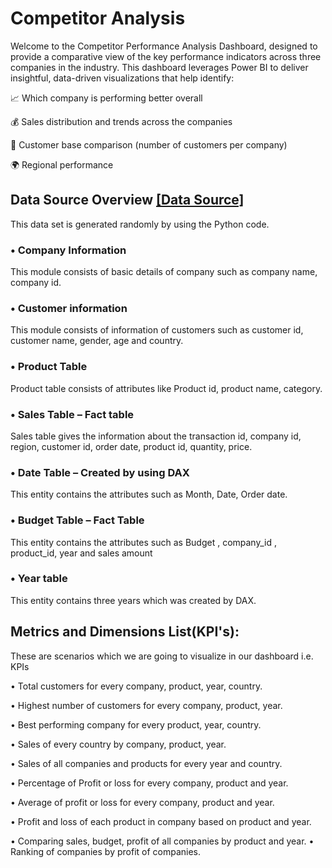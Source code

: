# Competitor Analysis
Welcome to the Competitor Performance Analysis Dashboard, designed to provide a comparative view of the key performance indicators across three companies in the industry. This dashboard leverages Power BI to deliver insightful, data-driven visualizations that help identify:

📈 Which company is performing better overall

💰 Sales distribution and trends across the companies

👥 Customer base comparison (number of customers per company)

🌍 Regional performance
## Data Source Overview  [[Data Source]](https://1drv.ms/x/c/7a000c983cf15c01/EYy_DPurywVJgcHYeCIS7yYBb2GYWS0hvRXvzarAFQoAmA?e=p5sayy)
  This data set is generated randomly by using the Python code.
### •	Company Information 
  This module consists of basic details of company such as company name, company id.
### •	Customer information 
  This module consists of information of customers such as customer id, customer name, gender, age and country.
### •	Product Table 
  Product table consists of attributes like Product id, product name, category.
### •	Sales Table – Fact table 
  Sales table gives the information about the transaction id, company id, region, customer id, order date, product id, quantity, price.
### •	Date Table – Created by using DAX
  This entity contains the attributes such as Month, Date, Order date.
### •	Budget Table – Fact Table
This entity contains the attributes such as Budget , company_id , product_id, year and sales amount
### •	Year table 
This entity contains three years which was created by DAX.
## Metrics and Dimensions List(KPI's):
These are scenarios which we are going to visualize in our dashboard i.e. KPIs

•	Total customers for every company, product, year, country.

•	Highest number of customers for every company, product, year.

•	Best performing company for every product, year, country.

•	Sales of every country by company, product, year.

•	Sales of all companies and products for every year and country.

•	Percentage of Profit or loss for every company, product and year.

•	Average of profit or loss for every company, product and year.

•	Profit and loss of each product in company based on product and year.

•	Comparing sales, budget, profit of all companies by product and year.
•	Ranking of companies by profit of companies.


